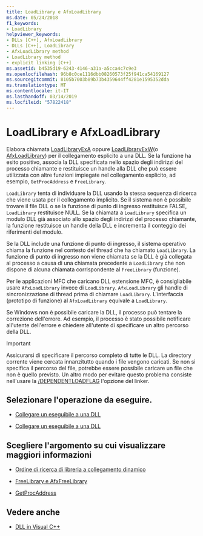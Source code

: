 ```yaml
---
title: LoadLibrary e AfxLoadLibrary
ms.date: 05/24/2018
f1_keywords:
- LoadLibrary
helpviewer_keywords:
- DLLs [C++], AfxLoadLibrary
- DLLs [C++], LoadLibrary
- AfxLoadLibrary method
- LoadLibrary method
- explicit linking [C++]
ms.assetid: b4535d19-6243-4146-a31a-a5cca4c7c9e3
ms.openlocfilehash: 96b8c0ce1116dbb08260573f25f941ca54169127
ms.sourcegitcommit: 8105b7003b89b73b4359644ff4281e1595352dda
ms.translationtype: MT
ms.contentlocale: it-IT
ms.lasthandoff: 03/14/2019
ms.locfileid: "57822418"
---
```

# <a name="loadlibrary-and-afxloadlibrary"></a>LoadLibrary e AfxLoadLibrary

Elabora chiamata [LoadLibraryExA](/windows/desktop/api/libloaderapi/nf-libloaderapi-loadlibraryexa) oppure [LoadLibraryExW](/windows/desktop/api/libloaderapi/nf-libloaderapi-loadlibraryexw)(o [AfxLoadLibrary](../mfc/reference/application-information-and-management.md#afxloadlibrary)) per il collegamento esplicito a una DLL. Se la funzione ha esito positivo, associa la DLL specificata nello spazio degli indirizzi del processo chiamante e restituisce un handle alla DLL che può essere utilizzata con altre funzioni impiegate nel collegamento esplicito, ad esempio, `GetProcAddress` e `FreeLibrary`.

`LoadLibrary` tenta di individuare la DLL usando la stessa sequenza di ricerca che viene usata per il collegamento implicito. Se il sistema non è possibile trovare il file DLL o se la funzione di punto di ingresso restituisce FALSE, `LoadLibrary` restituisce NULL. Se la chiamata a `LoadLibrary` specifica un modulo DLL già associato allo spazio degli indirizzi del processo chiamante, la funzione restituisce un handle della DLL e incrementa il conteggio dei riferimenti del modulo.

Se la DLL include una funzione di punto di ingresso, il sistema operativo chiama la funzione nel contesto del thread che ha chiamato `LoadLibrary`. La funzione di punto di ingresso non viene chiamata se la DLL è già collegata al processo a causa di una chiamata precedente a `LoadLibrary` che non dispone di alcuna chiamata corrispondente al `FreeLibrary` (funzione).

Per le applicazioni MFC che caricano DLL estensione MFC, è consigliabile usare `AfxLoadLibrary` invece di `LoadLibrary`. `AfxLoadLibrary` gli handle di sincronizzazione di thread prima di chiamare `LoadLibrary`. L'interfaccia (prototipo di funzione) al `AfxLoadLibrary` equivale a `LoadLibrary`.

Se Windows non è possibile caricare la DLL, il processo può tentare la correzione dell'errore. Ad esempio, il processo è stato possibile notificare all'utente dell'errore e chiedere all'utente di specificare un altro percorso della DLL.

> [!IMPORTANT]
> Assicurarsi di specificare il percorso completo di tutte le DLL. La directory corrente viene cercata innanzitutto quando i file vengono caricati. Se non si specifica il percorso del file, potrebbe essere possibile caricare un file che non è quello previsto. Un altro modo per evitare questo problema consiste nell'usare la [/DEPENDENTLOADFLAG](reference/dependentloadflag.md) l'opzione del linker.

## <a name="what-do-you-want-to-do"></a>Selezionare l'operazione da eseguire.

- [Collegare un eseguibile a una DLL](linking-an-executable-to-a-dll.md#linking-implicitly)

- [Collegare un eseguibile a una DLL](linking-an-executable-to-a-dll.md#determining-which-linking-method-to-use)

## <a name="what-do-you-want-to-know-more-about"></a>Scegliere l'argomento su cui visualizzare maggiori informazioni

- [Ordine di ricerca di libreria a collegamento dinamico](/windows/desktop/Dlls/dynamic-link-library-search-order)

- [FreeLibrary e AfxFreeLibrary](freelibrary-and-afxfreelibrary.md)

- [GetProcAddress](getprocaddress.md)

## <a name="see-also"></a>Vedere anche

- [DLL in Visual C++](dlls-in-visual-cpp.md)
